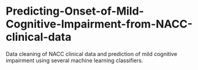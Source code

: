 # Predicting-Onset-of-Mild-Cognitive-Impairment-from-NACC-clinical-data
Data cleaning of NACC clinical data and prediction of mild cognitive impairment using several machine learning classifiers.


